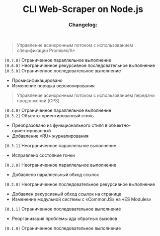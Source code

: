 <div align="center">
<h1> CLI Web-Scraper on Node.js</h1>
<h3>Changelog:</h3>
</br>
</div>

> Управление асинхронным потоком с использованием спецификации Promises/A+  

<code>[0.7.0]</code> Ограниченное параллельное выполнение  
<code>[0.6.0]</code> Неограниченное рекурсивное последовательное  выполнение  
<code>[0.5.0]</code> Ограниченное последовательное выполнение
* Промисификацировано
* Изменение порядка версионирования

> Управление асинхронным потоком с использованием передачи продолжений (CPS)

<code>[0.4.0]</code> Ограниченное параллельное выполнение  
<code>[0.3.2]</code> Объекто-ориентированный стиль
* Преобразовано из функционального стиля в объектно-ориентированный 
* Добавление «RU» журналирования

<code>[0.3.1]</code> Неограниченное параллельное выполнение
* Исправлено состояние гонки

<code>[0.3.0]</code> Неограниченное параллельное выполнение
* Добавлено параллельный обход ссылок

<code>[0.2.0]</code> Неограниченное последовательное рекурсивное выполнение
* Добавлен рекурсивный обход ссылок на странице
* Изменение модульной системы с «CommonJS» на «ES Modules»

<code>[0.1.1]</code> Ограниченное последовательное выполнение
* Реорганизация проблемы ада обратных вызовов

<code>[0.1.0]</code> Ограниченное последовательное выполнение